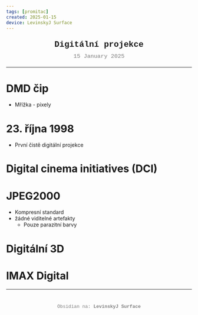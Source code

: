 ```yaml
---
tags: [promitac]
created: 2025-01-15
device: LevinskyJ Surface
---
```

<div style="text-align: center; font-size: 1.6em; font-weight: bold; padding: 10px 0; font-family: Courier New">
  Digitální projekce
</div>

<div style="text-align: center; color: gray; font-size: 1.1em; margin-bottom: 20px; font-family: Courier New">  15 January 2025
</div>

---

# DMD čip
- Mřížka - pixely
# 23. října 1998
- První čistě digitální projekce
# Digital cinema initiatives (DCI)
# JPEG2000
- Kompresní standard
- žádné viditelné artefakty
	- Pouze parazitní barvy
# Digitální 3D
# IMAX Digital

---

<div style="text-align: center; color: gray; font-size: 0.9em; margin-top: 40px; font-family: Courier New">
  Obsidian na: <strong>LevinskyJ Surface</strong>
</div>
